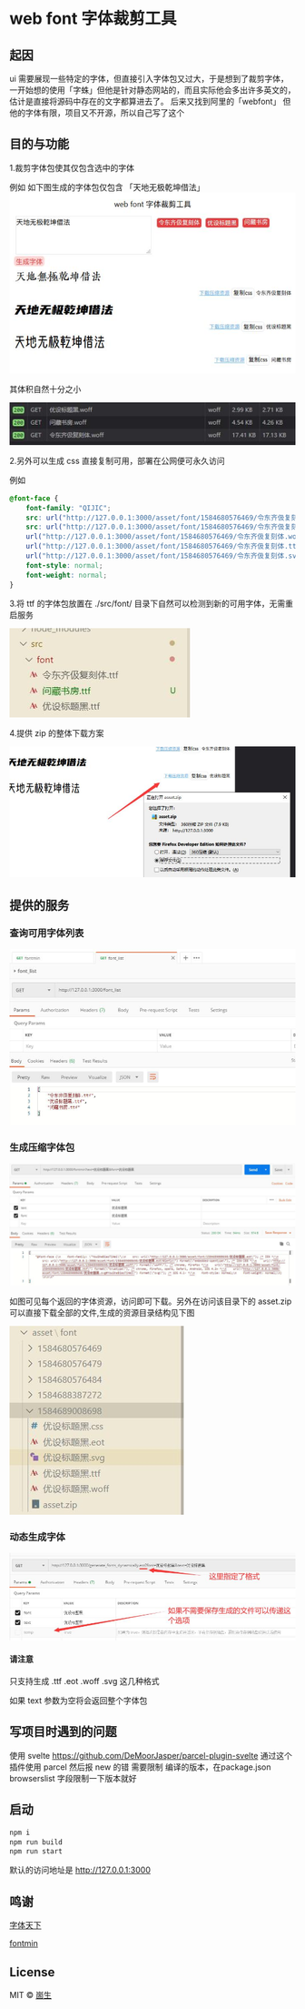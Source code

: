 # web font 字体裁剪工具

## 起因

ui 需要展现一些特定的字体，但直接引入字体包又过大，于是想到了裁剪字体，一开始想的使用「字蛛」但他是针对静态网站的，而且实际他会多出许多英文的，估计是直接将源码中存在的文字都算进去了。
后来又找到阿里的「webfont」 但他的字体有限，项目又不开源，所以自己写了这个

## 目的与功能

1.裁剪字体包使其仅包含选中的字体

例如 如下图生成的字体包仅包含 「天地无极乾坤借法」
![界面预览](./doc_img/页面截图.jpg)

其体积自然十分之小

![界面预览](./doc_img/体积展示.jpg)

2.另外可以生成 css 直接复制可用，部署在公网便可永久访问

例如

```css
@font-face {
    font-family: "QIJIC";
    src: url("http://127.0.0.1:3000/asset/font/1584680576469/令东齐伋复刻体.eot"); /* IE9 */
    src: url("http://127.0.0.1:3000/asset/font/1584680576469/令东齐伋复刻体.eot?#iefix") format("embedded-opentype"), /* IE6-IE8 */
    url("http://127.0.0.1:3000/asset/font/1584680576469/令东齐伋复刻体.woff") format("woff"), /* chrome, firefox */
    url("http://127.0.0.1:3000/asset/font/1584680576469/令东齐伋复刻体.ttf") format("truetype"), /* chrome, firefox, opera, Safari, Android, iOS 4.2+ */
    url("http://127.0.0.1:3000/asset/font/1584680576469/令东齐伋复刻体.svg#QIJIC") format("svg"); /* iOS 4.1- */
    font-style: normal;
    font-weight: normal;
}
```

3.将 ttf 的字体包放置在 ./src/font/ 目录下自然可以检测到新的可用字体，无需重启服务

![路径预览](./doc_img/路径展示.jpg)

4.提供 zip 的整体下载方案

![下载展示](./doc_img/下载展示.jpg)

## 提供的服务

### 查询可用字体列表

![font_list](./doc_img/api/font_list.jpg)

### 生成压缩字体包

![fontmin](./doc_img/api/fontmin.jpg)

如图可见每个返回的字体资源，访问即可下载。另外在访问该目录下的 asset.zip 可以直接下载全部的文件,生成的资源目录结构见下图

![生成的资源.jpg](./doc_img/生成的资源.jpg)

### 动态生成字体

![generate_fonts_dynamically](./doc_img/api/generate_fonts_dynamically.jpg)

#### 请注意

只支持生成 .ttf .eot .woff .svg 这几种格式

如果 text 参数为空将会返回整个字体包

## 写项目时遇到的问题

使用 svelte https://github.com/DeMoorJasper/parcel-plugin-svelte 通过这个插件使用 parcel 然后报 new 的错 需要限制 编译的版本，在package.json browserslist 字段限制一下版本就好

## 启动

```bash
npm i
npm run build
npm run start
```

默认的访问地址是  http://127.0.0.1:3000

## 鸣谢

[字体天下](http://www.fonts.net.cn/commercial-free-32767/fonts-zh-1.html)

[fontmin](https://github.com/ecomfe/fontmin)

## License

MIT © [崮生](https://shenzilong.cn/关于/mit.html)